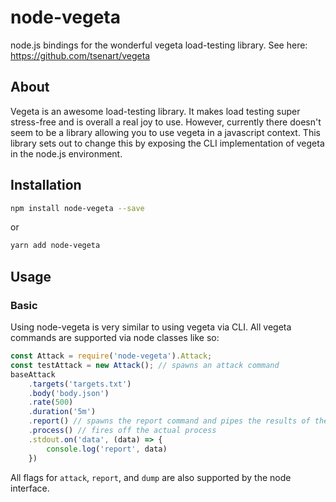 # node-vegeta
node.js bindings for the wonderful vegeta load-testing library.  See here: https://github.com/tsenart/vegeta

## About
Vegeta is an awesome load-testing library.  It makes load testing super stress-free and is overall a real joy to use.  However, currently there doesn't seem to be a library allowing you to use vegeta in a javascript context.  This library sets out to change this by exposing the CLI implementation of vegeta in the node.js environment.

## Installation
```sh
npm install node-vegeta --save
```
or
```sh
yarn add node-vegeta
```

## Usage

### Basic
Using node-vegeta is very similar to using vegeta via CLI.  All vegeta commands are supported via node classes like so:
```js
const Attack = require('node-vegeta').Attack;
const testAttack = new Attack(); // spawns an attack command
baseAttack
    .targets('targets.txt')
    .body('body.json')
    .rate(500)
    .duration('5m')
    .report() // spawns the report command and pipes the results of the attack command to it
    .process() // fires off the actual process
    .stdout.on('data', (data) => {
        console.log('report', data)
    })
```
All flags for `attack`, `report`, and `dump` are also supported by the node interface.
